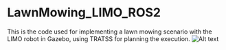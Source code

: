 # LawnMowing_LIMO_ROS2
This is the code used for implementing a lawn mowing scenario with the LIMO robot in Gazebo, using TRATSS for planning the execution.
![Alt text](https://github.com/YazanYoussef/LawnMowing_LIMO_ROS2/blob/8283f56e5950ced6c59ea0f630bc72d65f8c3c84/lawn_mowing_simulation.gif)
